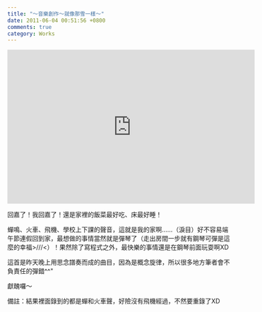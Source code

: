 ```yaml
---
title: "～音樂創作～就像那雪一樣～"
date: 2011-06-04 00:51:56 +0800
comments: true
category: Works
---
```

<p><iframe frameborder="0" src="http://www.youtube.com/embed/K6bIrLCL1_U" height="349" width="560"></iframe></p><p>回嘉了！我回嘉了！還是家裡的飯菜最好吃、床最好睡！</p><p>蟬鳴、火車、飛機、學校上下課的聲音，這就是我的家啊&hellip;&hellip;（淚目）好不容易端午節連假回到家，最想做的事情當然就是彈琴了（走出房間一步就有鋼琴可彈是這麼的幸福&gt;///&lt;）！果然除了寫程式之外，最快樂的事情還是在鋼琴前面玩耍啊XD</p><p>這首是昨天晚上用思念譜奏而成的曲目，因為是概念旋律，所以很多地方筆者會不負責任的彈錯^^"</p><p>獻醜囉～</p><p>備註：結果裡面錄到的都是蟬和火車聲，好險沒有飛機經過，不然要重錄了XD</p>
